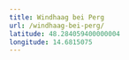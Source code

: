 ```yaml
---
title: Windhaag bei Perg
url: /windhaag-bei-perg/
latitude: 48.284059400000004
longitude: 14.6815075
---
```


